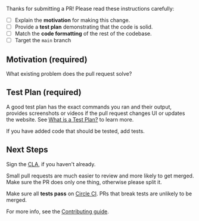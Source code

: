Thanks for submitting a PR! Please read these instructions carefully:

- [ ] Explain the **motivation** for making this change.
- [ ] Provide a **test plan** demonstrating that the code is solid.
- [ ] Match the **code formatting** of the rest of the codebase.
- [ ] Target the `main` branch

## Motivation (required)

What existing problem does the pull request solve?

## Test Plan (required)

A good test plan has the exact commands you ran and their output, provides screenshots or videos if the pull request changes UI or updates the website. See [What is a Test Plan?][1] to learn more.  

If you have added code that should be tested, add tests.

## Next Steps

Sign the [CLA][2], if you haven't already.

Small pull requests are much easier to review and more likely to get merged. Make sure the PR does only one thing, otherwise please split it.

Make sure all **tests pass** on [Circle CI][4]. PRs that break tests are unlikely to be merged.

For more info, see the [Contributing guide][4].

[1]: https://medium.com/@martinkonicek/what-is-a-test-plan-8bfc840ec171#.y9lcuqqi9
[2]: https://code.facebook.com/cla
[3]: http://circleci.com/gh/facebook/fresco
[4]: https://github.com/facebook/fresco/blob/main/CONTRIBUTING.md

